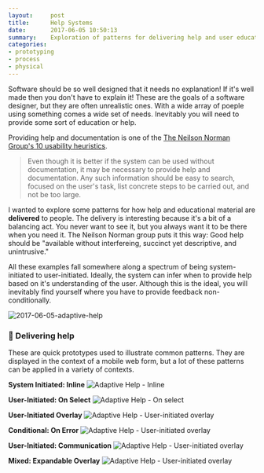 ```yaml
---
layout:     post
title:      Help Systems
date:       2017-06-05 10:50:13
summary:    Exploration of patterns for delivering help and user education.
categories: 
- prototyping
- process
- physical
---
```

Software should be so well designed that it needs no explanation! If it's well made then you don't have to explain it! These are the goals of a software designer, but they are often unrealistic ones. With a wide array of poeple using something comes a wide set of needs. Inevitably you will need to provide some sort of education or help. 

Providing help and documentation is one of the [The Neilson Norman Group's 10 usability heuristics](https://www.nngroup.com/articles/ten-usability-heuristics/). 



> Even though it is better if the system can be used without documentation, it may be necessary to provide help and documentation. Any such information should be easy to search, focused on the user's task, list concrete steps to be carried out, and not be too large.  



I wanted to explore some patterns for how help and educational material are **delivered** to people. The delivery is interesting because it's a bit of a balancing act. You never want to see it, but you always want it to be there when you need it. The Neilson Norman group puts it this way: Good help should be "available without interfereing, succinct yet descriptive, and unintrusive."



All these examples fall somewhere along a spectrum of being system-initiated to user-initiated. Ideally, the system can infer when to provide help based on it's understanding of the user. Although this is the ideal, you will inevitably find yourself where you have to provide feedback non-conditionally.



![2017-06-05-adaptive-help](../images/blog/adaptive-help/2017-06-05-adaptive-help.png)



### 🚚  Delivering help

These are quick prototypes used to illustrate common patterns. They are displayed in the context of a mobile web form, but a lot of these patterns can be applied in a variety of contexts. 


**System Initiated: Inline**
<img src="../images/blog/adaptive-help/adaptive-help-1-inline.gif" class="project-hero-img" alt="Adaptive Help - Inline" data-action="zoom">

**User-Initiated: On Select**
<img src="../images/blog/adaptive-help/adaptive-help-2-on-select.gif" class="project-hero-img" alt="Adaptive Help - On select" data-action="zoom">

**User-Initiated Overlay**
<img src="../images/blog/adaptive-help/adaptive-help-3-user-initiated-overlay.gif" class="project-hero-img" alt="Adaptive Help - User-initiated overlay" data-action="zoom">

**Conditional: On Error**
<img src="../images/blog/adaptive-help/adaptive-help-4-only-after-error.gif" class="project-hero-img" alt="Adaptive Help - User-initiated overlay" data-action="zoom">

**User-Initiated: Communication**
<img src="../images/blog/adaptive-help/adaptive-help-6-communication.gif" class="project-hero-img" alt="Adaptive Help - User-initiated overlay" data-action="zoom">

**Mixed: Expandable Overlay**
<img src="../images/blog/adaptive-help/adaptive-help-5-expandable.gif" class="project-hero-img" alt="Adaptive Help - User-initiated overlay" data-action="zoom">
